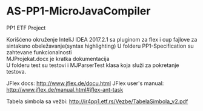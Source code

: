 # AS-PP1-MicroJavaCompiler
PP1 ETF Project

Korišćeno okruženje InteliJ IDEA 2017.2.1 sa pluginom za flex i cup fajlove za sintaksno obeležavanje(syntax highlighting)
U folderu PP1-Specification su zahtevane funkcionalnosti </br> 
MJProjekat.docx je kratka dokumentacija </br>
U folderu test su testovi i MJParserTest klasa koja služi za pokretanje testova. </br>

JFlex docs: http://www.jflex.de/docu.html
JFlex user's manual: http://www.jflex.de/manual.html#jflex-ant-task

Tabela simbola sa vežbi: http://ir4pp1.etf.rs/Vezbe/TabelaSimbola_v2.pdf
